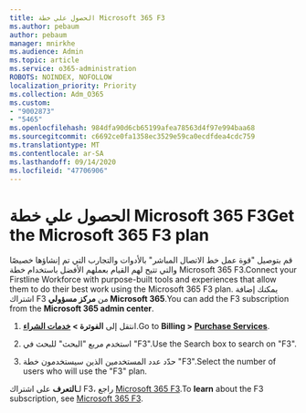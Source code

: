 ```yaml
---
title: الحصول علي خطة Microsoft 365 F3
ms.author: pebaum
author: pebaum
manager: mnirkhe
ms.audience: Admin
ms.topic: article
ms.service: o365-administration
ROBOTS: NOINDEX, NOFOLLOW
localization_priority: Priority
ms.collection: Adm_O365
ms.custom:
- "9002873"
- "5465"
ms.openlocfilehash: 984dfa90d6cb65199afea78563d4f97e994baa68
ms.sourcegitcommit: c6692ce0fa1358ec3529e59ca0ecdfdea4cdc759
ms.translationtype: MT
ms.contentlocale: ar-SA
ms.lasthandoff: 09/14/2020
ms.locfileid: "47706906"
---
```

# <a name="get-the-microsoft-365-f3-plan"></a><span data-ttu-id="81299-102">الحصول علي خطة Microsoft 365 F3</span><span class="sxs-lookup"><span data-stu-id="81299-102">Get the Microsoft 365 F3 plan</span></span>

<span data-ttu-id="81299-103">قم بتوصيل "قوة عمل خط الاتصال المباشر" بالأدوات والتجارب التي تم إنشاؤها خصيصًا والتي تتيح لهم القيام بعملهم الأفضل باستخدام خطة Microsoft 365 F3.</span><span class="sxs-lookup"><span data-stu-id="81299-103">Connect your Firstline Workforce with purpose-built tools and experiences that allow them to do their best work using the Microsoft 365 F3 plan.</span></span> <span data-ttu-id="81299-104">يمكنك إضافة اشتراك F3 من **مركز مسؤولي Microsoft 365**.</span><span class="sxs-lookup"><span data-stu-id="81299-104">You can add the F3 subscription from the **Microsoft 365 admin center**.</span></span>

1. <span data-ttu-id="81299-105">انتقل إلى **الفوترة > [ خدمات الشراء](https://go.microsoft.com/fwlink/p/?linkid=868433)**.</span><span class="sxs-lookup"><span data-stu-id="81299-105">Go to **Billing > [Purchase Services](https://go.microsoft.com/fwlink/p/?linkid=868433)**.</span></span>

2. <span data-ttu-id="81299-106">استخدم مربع "البحث" للبحث في "F3".</span><span class="sxs-lookup"><span data-stu-id="81299-106">Use the Search box to search on "F3".</span></span>

3. <span data-ttu-id="81299-107">حدّد عدد المستخدمين الذين سيستخدمون خطة "F3".</span><span class="sxs-lookup"><span data-stu-id="81299-107">Select the number of users who will use the "F3" plan.</span></span>

<span data-ttu-id="81299-108">لـ**التعرف** على اشتراك F3، راجع [Microsoft 365 F3](https://www.microsoft.com/microsoft-365/microsoft-365-enterprise-f3?activetab=pivot%3aoverviewtab).</span><span class="sxs-lookup"><span data-stu-id="81299-108">To **learn** about the F3 subscription, see [Microsoft 365 F3](https://www.microsoft.com/microsoft-365/microsoft-365-enterprise-f3?activetab=pivot%3aoverviewtab).</span></span>
